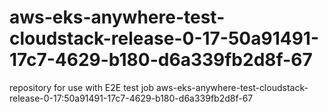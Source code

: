 # aws-eks-anywhere-test-cloudstack-release-0-17-50a91491-17c7-4629-b180-d6a339fb2d8f-67
repository for use with E2E test job aws-eks-anywhere-test-cloudstack-release-0-17:50a91491-17c7-4629-b180-d6a339fb2d8f-67
